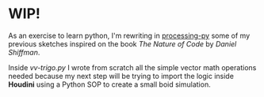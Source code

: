# WIP!

As an exercise to learn python, I'm rewriting in [processing-py](http://py.processing.org) some of my previous sketches inspired on the book _The Nature of Code_ by _Daniel Shiffman_.

Inside *vv-trigo.py* I wrote from scratch all the simple vector math operations needed because my next step will be trying to import the logic inside **Houdini** using a Python SOP to create a small boid simulation.